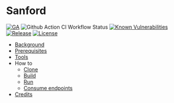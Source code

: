 # Sanford

[![GA](https://img.shields.io/badge/Release-Alpha-darkred)](https://img.shields.io/badge/Release-Alpha-darkred) ![Github Action CI Workflow Status](https://github.com/cf-toolsuite/sanford/actions/workflows/ci.yml/badge.svg) [![Known Vulnerabilities](https://snyk.io/test/github/cf-toolsuite/sanford/badge.svg?style=plastic)](https://snyk.io/test/github/cf-toolsuite/sanford) [![Release](https://jitpack.io/v/cf-toolsuite/sanford.svg)](https://jitpack.io/#cf-toolsuite/sanford/master-SNAPSHOT) [![License](https://img.shields.io/badge/License-Apache%202.0-blue.svg)](https://opensource.org/licenses/Apache-2.0)

* [Background](docs/BACKGROUND.md)
* [Prerequisites](docs/PREREQUISITES.md)
* [Tools](docs/TOOLS.md)
* How to
  * [Clone](docs/CLONING.md)
  * [Build](docs/BUILD.md)
  * [Run](docs/RUN.md)
  * [Consume endpoints](docs/ENDPOINTS.md)
* [Credits](docs/CREDITS.md)
